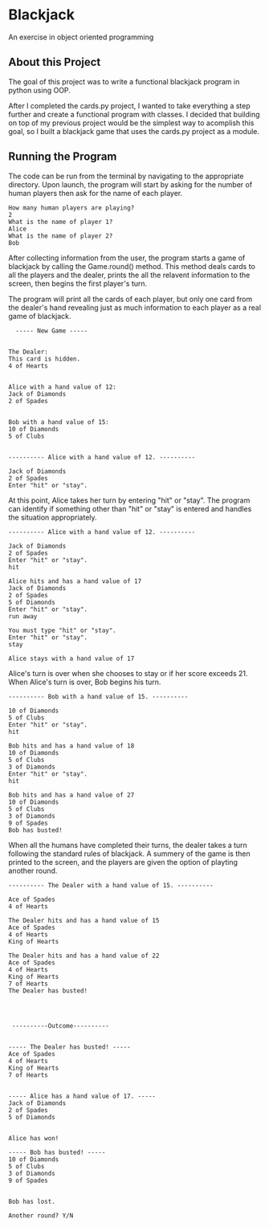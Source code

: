 # Blackjack
An exercise in object oriented programming

## About this Project

The goal of this project was to write a functional blackjack program in python using OOP.

After I completed the cards.py project, I wanted to take everything a step further and create a functional program with classes. I decided that building on top of my previous project would be the simplest way to acomplish this goal, so I built a blackjack game that uses the cards.py project as a module.

## Running the Program

The code can be run from the terminal by navigating to the appropriate directory. Upon launch, the program will start by asking for the number of human players then ask for the name of each player.

```
How many human players are playing? 
2
What is the name of player 1? 
Alice
What is the name of player 2? 
Bob
```

After collecting information from the user, the program starts a game of blackjack by calling the Game.round() method. This method deals cards to all the players and the dealer, prints the all the relavent information to the screen, then begins the first player's turn.

The program will print all the cards of each player, but only one card from the dealer's hand revealing just as much information to each player as a real game of blackjack.

```
  ----- New Game ----- 
 

The Dealer:
This card is hidden.
4 of Hearts


Alice with a hand value of 12:
Jack of Diamonds
2 of Spades


Bob with a hand value of 15:
10 of Diamonds
5 of Clubs


---------- Alice with a hand value of 12. ---------- 

Jack of Diamonds
2 of Spades
Enter "hit" or "stay". 
```

 At this point, Alice takes her turn by entering "hit" or "stay". The program can identify if something other than "hit" or "stay" is entered and handles the situation appropriately. 

```
---------- Alice with a hand value of 12. ---------- 

Jack of Diamonds
2 of Spades
Enter "hit" or "stay". 
hit
 
Alice hits and has a hand value of 17
Jack of Diamonds
2 of Spades
5 of Diamonds
Enter "hit" or "stay". 
run away

You must type "hit" or "stay".
Enter "hit" or "stay". 
stay
 
Alice stays with a hand value of 17 
```

 Alice's turn is over when she chooses to stay or if her score exceeds 21. When Alice's turn is over, Bob begins his turn.

 ```
 ---------- Bob with a hand value of 15. ---------- 

10 of Diamonds
5 of Clubs
Enter "hit" or "stay". 
hit
 
Bob hits and has a hand value of 18
10 of Diamonds
5 of Clubs
3 of Diamonds
Enter "hit" or "stay". 
hit
 
Bob hits and has a hand value of 27
10 of Diamonds
5 of Clubs
3 of Diamonds
9 of Spades
Bob has busted! 
```

When all the humans have completed their turns, the dealer takes a turn following the standard rules of blackjack. A summery of the game is then printed to the screen, and the players are given the option of playting another round.

```
---------- The Dealer with a hand value of 15. ---------- 

Ace of Spades
4 of Hearts
 
The Dealer hits and has a hand value of 15
Ace of Spades
4 of Hearts
King of Hearts
 
The Dealer hits and has a hand value of 22
Ace of Spades
4 of Hearts
King of Hearts
7 of Hearts
The Dealer has busted! 
 


 
 ----------Outcome---------- 
 

----- The Dealer has busted! -----
Ace of Spades
4 of Hearts
King of Hearts
7 of Hearts


----- Alice has a hand value of 17. -----
Jack of Diamonds
2 of Spades
5 of Diamonds


Alice has won! 

----- Bob has busted! -----
10 of Diamonds
5 of Clubs
3 of Diamonds
9 of Spades


Bob has lost. 

Another round? Y/N
```


